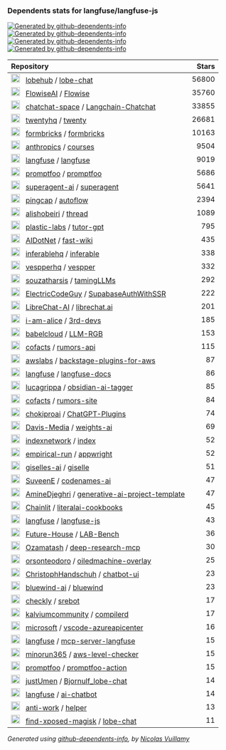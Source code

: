 ### Dependents stats for langfuse/langfuse-js

[![Generated by github-dependents-info](https://img.shields.io/static/v1?label=Used%20by&message=106&color=informational&logo=slickpic)](https://github.com/langfuse/langfuse-js/network/dependents)
[![Generated by github-dependents-info](<https://img.shields.io/static/v1?label=Used%20by%20(public)&message=106&color=informational&logo=slickpic>)](https://github.com/langfuse/langfuse-js/network/dependents)
[![Generated by github-dependents-info](<https://img.shields.io/static/v1?label=Used%20by%20(private)&message=-106&color=informational&logo=slickpic>)](https://github.com/langfuse/langfuse-js/network/dependents)
[![Generated by github-dependents-info](<https://img.shields.io/static/v1?label=Used%20by%20(stars)&message=88586&color=informational&logo=slickpic>)](https://github.com/langfuse/langfuse-js/network/dependents)

| Repository                                                                                                                                                                                                                                                                        | Stars |
| :-------------------------------------------------------------------------------------------------------------------------------------------------------------------------------------------------------------------------------------------------------------------------------- | ----: |
| <img class="avatar mr-2" src="https://avatars.githubusercontent.com/u/131470832?s=40&v=4" width="20" height="20" alt=""> &nbsp; [lobehub](https://github.com/lobehub) / [lobe-chat](https://github.com/lobehub/lobe-chat)                                                         | 56800 |
| <img class="avatar mr-2" src="https://avatars.githubusercontent.com/u/128289781?s=40&v=4" width="20" height="20" alt=""> &nbsp; [FlowiseAI](https://github.com/FlowiseAI) / [Flowise](https://github.com/FlowiseAI/Flowise)                                                       | 35760 |
| <img class="avatar mr-2" src="https://avatars.githubusercontent.com/u/139558948?s=40&v=4" width="20" height="20" alt=""> &nbsp; [chatchat-space](https://github.com/chatchat-space) / [Langchain-Chatchat](https://github.com/chatchat-space/Langchain-Chatchat)                  | 33855 |
| <img class="avatar mr-2" src="https://avatars.githubusercontent.com/u/119600397?s=40&v=4" width="20" height="20" alt=""> &nbsp; [twentyhq](https://github.com/twentyhq) / [twenty](https://github.com/twentyhq/twenty)                                                            | 26681 |
| <img class="avatar mr-2" src="https://avatars.githubusercontent.com/u/105877416?s=40&v=4" width="20" height="20" alt=""> &nbsp; [formbricks](https://github.com/formbricks) / [formbricks](https://github.com/formbricks/formbricks)                                              | 10163 |
| <img class="avatar mr-2" src="https://avatars.githubusercontent.com/u/76263028?s=40&v=4" width="20" height="20" alt=""> &nbsp; [anthropics](https://github.com/anthropics) / [courses](https://github.com/anthropics/courses)                                                     |  9504 |
| <img class="avatar mr-2" src="https://avatars.githubusercontent.com/u/134601687?s=40&v=4" width="20" height="20" alt=""> &nbsp; [langfuse](https://github.com/langfuse) / [langfuse](https://github.com/langfuse/langfuse)                                                        |  9019 |
| <img class="avatar mr-2" src="https://avatars.githubusercontent.com/u/137907881?s=40&v=4" width="20" height="20" alt=""> &nbsp; [promptfoo](https://github.com/promptfoo) / [promptfoo](https://github.com/promptfoo/promptfoo)                                                   |  5686 |
| <img class="avatar mr-2" src="https://avatars.githubusercontent.com/u/152537519?s=40&v=4" width="20" height="20" alt=""> &nbsp; [superagent-ai](https://github.com/superagent-ai) / [superagent](https://github.com/superagent-ai/superagent)                                     |  5641 |
| <img class="avatar mr-2" src="https://avatars.githubusercontent.com/u/11855343?s=40&v=4" width="20" height="20" alt=""> &nbsp; [pingcap](https://github.com/pingcap) / [autoflow](https://github.com/pingcap/autoflow)                                                            |  2394 |
| <img class="avatar mr-2" src="https://avatars.githubusercontent.com/u/18422723?s=40&v=4" width="20" height="20" alt=""> &nbsp; [alishobeiri](https://github.com/alishobeiri) / [thread](https://github.com/alishobeiri/thread)                                                    |  1089 |
| <img class="avatar mr-2" src="https://avatars.githubusercontent.com/u/123981229?s=40&v=4" width="20" height="20" alt=""> &nbsp; [plastic-labs](https://github.com/plastic-labs) / [tutor-gpt](https://github.com/plastic-labs/tutor-gpt)                                          |   795 |
| <img class="avatar mr-2" src="https://avatars.githubusercontent.com/u/163431636?s=40&v=4" width="20" height="20" alt=""> &nbsp; [AIDotNet](https://github.com/AIDotNet) / [fast-wiki](https://github.com/AIDotNet/fast-wiki)                                                      |   435 |
| <img class="avatar mr-2" src="https://avatars.githubusercontent.com/u/170831637?s=40&v=4" width="20" height="20" alt=""> &nbsp; [inferablehq](https://github.com/inferablehq) / [inferable](https://github.com/inferablehq/inferable)                                             |   338 |
| <img class="avatar mr-2" src="https://avatars.githubusercontent.com/u/154247157?s=40&v=4" width="20" height="20" alt=""> &nbsp; [vespperhq](https://github.com/vespperhq) / [vespper](https://github.com/vespperhq/vespper)                                                       |   332 |
| <img class="avatar mr-2" src="https://avatars.githubusercontent.com/u/15125613?s=40&v=4" width="20" height="20" alt=""> &nbsp; [souzatharsis](https://github.com/souzatharsis) / [tamingLLMs](https://github.com/souzatharsis/tamingLLMs)                                         |   292 |
| <img class="avatar mr-2" src="https://avatars.githubusercontent.com/u/137044109?s=40&v=4" width="20" height="20" alt=""> &nbsp; [ElectricCodeGuy](https://github.com/ElectricCodeGuy) / [SupabaseAuthWithSSR](https://github.com/ElectricCodeGuy/SupabaseAuthWithSSR)             |   222 |
| <img class="avatar mr-2" src="https://avatars.githubusercontent.com/u/169401942?s=40&v=4" width="20" height="20" alt=""> &nbsp; [LibreChat-AI](https://github.com/LibreChat-AI) / [librechat.ai](https://github.com/LibreChat-AI/librechat.ai)                                    |   201 |
| <img class="avatar mr-2" src="https://avatars.githubusercontent.com/u/148684274?s=40&v=4" width="20" height="20" alt=""> &nbsp; [i-am-alice](https://github.com/i-am-alice) / [3rd-devs](https://github.com/i-am-alice/3rd-devs)                                                  |   185 |
| <img class="avatar mr-2" src="https://avatars.githubusercontent.com/u/104478511?s=40&v=4" width="20" height="20" alt=""> &nbsp; [babelcloud](https://github.com/babelcloud) / [LLM-RGB](https://github.com/babelcloud/LLM-RGB)                                                    |   153 |
| <img class="avatar mr-2" src="https://avatars.githubusercontent.com/u/26894329?s=40&v=4" width="20" height="20" alt=""> &nbsp; [cofacts](https://github.com/cofacts) / [rumors-api](https://github.com/cofacts/rumors-api)                                                        |   115 |
| <img class="avatar mr-2" src="https://avatars.githubusercontent.com/u/3299148?s=40&v=4" width="20" height="20" alt=""> &nbsp; [awslabs](https://github.com/awslabs) / [backstage-plugins-for-aws](https://github.com/awslabs/backstage-plugins-for-aws)                           |    87 |
| <img class="avatar mr-2" src="https://avatars.githubusercontent.com/u/134601687?s=40&v=4" width="20" height="20" alt=""> &nbsp; [langfuse](https://github.com/langfuse) / [langfuse-docs](https://github.com/langfuse/langfuse-docs)                                              |    86 |
| <img class="avatar mr-2" src="https://avatars.githubusercontent.com/u/25649282?s=40&v=4" width="20" height="20" alt=""> &nbsp; [lucagrippa](https://github.com/lucagrippa) / [obsidian-ai-tagger](https://github.com/lucagrippa/obsidian-ai-tagger)                               |    85 |
| <img class="avatar mr-2" src="https://avatars.githubusercontent.com/u/26894329?s=40&v=4" width="20" height="20" alt=""> &nbsp; [cofacts](https://github.com/cofacts) / [rumors-site](https://github.com/cofacts/rumors-site)                                                      |    84 |
| <img class="avatar mr-2" src="https://avatars.githubusercontent.com/u/128912789?s=40&v=4" width="20" height="20" alt=""> &nbsp; [chokiproai](https://github.com/chokiproai) / [ChatGPT-Plugins](https://github.com/chokiproai/ChatGPT-Plugins)                                    |    74 |
| <img class="avatar mr-2" src="https://avatars.githubusercontent.com/u/171450329?s=40&v=4" width="20" height="20" alt=""> &nbsp; [Davis-Media](https://github.com/Davis-Media) / [weights-ai](https://github.com/Davis-Media/weights-ai)                                           |    69 |
| <img class="avatar mr-2" src="https://avatars.githubusercontent.com/u/52932082?s=40&v=4" width="20" height="20" alt=""> &nbsp; [indexnetwork](https://github.com/indexnetwork) / [index](https://github.com/indexnetwork/index)                                                   |    52 |
| <img class="avatar mr-2" src="https://avatars.githubusercontent.com/u/153584155?s=40&v=4" width="20" height="20" alt=""> &nbsp; [empirical-run](https://github.com/empirical-run) / [appwright](https://github.com/empirical-run/appwright)                                       |    52 |
| <img class="avatar mr-2" src="https://avatars.githubusercontent.com/u/187584218?s=40&v=4" width="20" height="20" alt=""> &nbsp; [giselles-ai](https://github.com/giselles-ai) / [giselle](https://github.com/giselles-ai/giselle)                                                 |    51 |
| <img class="avatar mr-2" src="https://avatars.githubusercontent.com/u/75742713?s=40&v=4" width="20" height="20" alt=""> &nbsp; [SuveenE](https://github.com/SuveenE) / [codenames-ai](https://github.com/SuveenE/codenames-ai)                                                    |    47 |
| <img class="avatar mr-2" src="https://avatars.githubusercontent.com/u/32715913?s=40&v=4" width="20" height="20" alt=""> &nbsp; [AmineDjeghri](https://github.com/AmineDjeghri) / [generative-ai-project-template](https://github.com/AmineDjeghri/generative-ai-project-template) |    47 |
| <img class="avatar mr-2" src="https://avatars.githubusercontent.com/u/128686189?s=40&v=4" width="20" height="20" alt=""> &nbsp; [Chainlit](https://github.com/Chainlit) / [literalai-cookbooks](https://github.com/Chainlit/literalai-cookbooks)                                  |    45 |
| <img class="avatar mr-2" src="https://avatars.githubusercontent.com/u/134601687?s=40&v=4" width="20" height="20" alt=""> &nbsp; [langfuse](https://github.com/langfuse) / [langfuse-js](https://github.com/langfuse/langfuse-js)                                                  |    43 |
| <img class="avatar mr-2" src="https://avatars.githubusercontent.com/u/131727825?s=40&v=4" width="20" height="20" alt=""> &nbsp; [Future-House](https://github.com/Future-House) / [LAB-Bench](https://github.com/Future-House/LAB-Bench)                                          |    36 |
| <img class="avatar mr-2" src="https://avatars.githubusercontent.com/u/90278288?s=40&v=4" width="20" height="20" alt=""> &nbsp; [Ozamatash](https://github.com/Ozamatash) / [deep-research-mcp](https://github.com/Ozamatash/deep-research-mcp)                                    |    30 |
| <img class="avatar mr-2" src="https://avatars.githubusercontent.com/u/1328983?s=40&v=4" width="20" height="20" alt=""> &nbsp; [orsonteodoro](https://github.com/orsonteodoro) / [oiledmachine-overlay](https://github.com/orsonteodoro/oiledmachine-overlay)                      |    25 |
| <img class="avatar mr-2" src="https://avatars.githubusercontent.com/u/69692985?s=40&v=4" width="20" height="20" alt=""> &nbsp; [ChristophHandschuh](https://github.com/ChristophHandschuh) / [chatbot-ui](https://github.com/ChristophHandschuh/chatbot-ui)                       |    23 |
| <img class="avatar mr-2" src="https://avatars.githubusercontent.com/u/165986000?s=40&v=4" width="20" height="20" alt=""> &nbsp; [bluewind-ai](https://github.com/bluewind-ai) / [bluewind](https://github.com/bluewind-ai/bluewind)                                               |    23 |
| <img class="avatar mr-2" src="https://avatars.githubusercontent.com/u/25982255?s=40&v=4" width="20" height="20" alt=""> &nbsp; [checkly](https://github.com/checkly) / [srebot](https://github.com/checkly/srebot)                                                                |    17 |
| <img class="avatar mr-2" src="https://avatars.githubusercontent.com/u/115334294?s=40&v=4" width="20" height="20" alt=""> &nbsp; [kalviumcommunity](https://github.com/kalviumcommunity) / [compilerd](https://github.com/kalviumcommunity/compilerd)                              |    17 |
| <img class="avatar mr-2" src="https://avatars.githubusercontent.com/u/6154722?s=40&v=4" width="20" height="20" alt=""> &nbsp; [microsoft](https://github.com/microsoft) / [vscode-azureapicenter](https://github.com/microsoft/vscode-azureapicenter)                             |    16 |
| <img class="avatar mr-2" src="https://avatars.githubusercontent.com/u/134601687?s=40&v=4" width="20" height="20" alt=""> &nbsp; [langfuse](https://github.com/langfuse) / [mcp-server-langfuse](https://github.com/langfuse/mcp-server-langfuse)                                  |    15 |
| <img class="avatar mr-2" src="https://avatars.githubusercontent.com/u/74597894?s=40&v=4" width="20" height="20" alt=""> &nbsp; [minorun365](https://github.com/minorun365) / [aws-level-checker](https://github.com/minorun365/aws-level-checker)                                 |    15 |
| <img class="avatar mr-2" src="https://avatars.githubusercontent.com/u/137907881?s=40&v=4" width="20" height="20" alt=""> &nbsp; [promptfoo](https://github.com/promptfoo) / [promptfoo-action](https://github.com/promptfoo/promptfoo-action)                                     |    15 |
| <img class="avatar mr-2" src="https://avatars.githubusercontent.com/u/23255129?s=40&v=4" width="20" height="20" alt=""> &nbsp; [justUmen](https://github.com/justUmen) / [Bjornulf_lobe-chat](https://github.com/justUmen/Bjornulf_lobe-chat)                                     |    14 |
| <img class="avatar mr-2" src="https://avatars.githubusercontent.com/u/134601687?s=40&v=4" width="20" height="20" alt=""> &nbsp; [langfuse](https://github.com/langfuse) / [ai-chatbot](https://github.com/langfuse/ai-chatbot)                                                    |    14 |
| <img class="avatar mr-2" src="https://avatars.githubusercontent.com/u/1178890?s=40&v=4" width="20" height="20" alt=""> &nbsp; [anti-work](https://github.com/anti-work) / [helper](https://github.com/anti-work/helper)                                                           |    13 |
| <img class="avatar mr-2" src="https://avatars.githubusercontent.com/u/38677638?s=40&v=4" width="20" height="20" alt=""> &nbsp; [find-xposed-magisk](https://github.com/find-xposed-magisk) / [lobe-chat](https://github.com/find-xposed-magisk/lobe-chat)                         |    11 |

_Generated using [github-dependents-info](https://github.com/nvuillam/github-dependents-info), by [Nicolas Vuillamy](https://github.com/nvuillam)_

